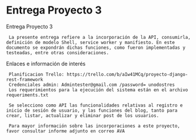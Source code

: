 # Entrega Proyecto 3
Entrega Proyecto 3

     La presente entrega refiere a la incorporación de la API, consumirla, definición de modelo Shell, service worker y manifiesto. En este documento se expondrán dichas funciones, como fueron implementadas y testeadas, entre otras consideraciones.

Enlaces e información de interés

     Planificacion Trello: https://trello.com/b/aIw41MCq/proyecto-django-rest-framework
     Credenciales admin: Admintester@gmail.com /password= unodostres
     Los requerimientos para la ejecución del sistema están en el archivo requeriments.txt

     Se selecciono como API las funcionalidades relativas al registro e inicio de sesión de usuario, y las funciones del blog, tanto para crear, listar, actualizar y eliminar post de los usuarios.
     
     Para mayor información sobre las incorporaciones a este proyecto, favor consultar informe adjunto en correo AVA
